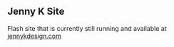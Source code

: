 ## Jenny K Site
Flash site that is currently still running and available at<br /> [jennykdesign.com](http://www.jennykdesign.com)

